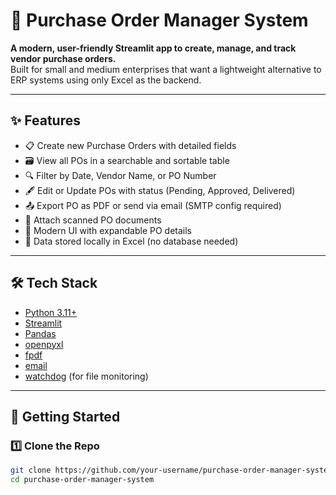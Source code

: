 # 🧾 Purchase Order Manager System

**A modern, user-friendly Streamlit app to create, manage, and track vendor purchase orders.**  
Built for small and medium enterprises that want a lightweight alternative to ERP systems using only Excel as the backend.

---

## ✨ Features

- 📋 Create new Purchase Orders with detailed fields
- 🗃 View all POs in a searchable and sortable table
- 🔍 Filter by Date, Vendor Name, or PO Number
- 🖋 Edit or Update POs with status (Pending, Approved, Delivered)
- 📤 Export PO as PDF or send via email (SMTP config required)
- 📎 Attach scanned PO documents
- 🧠 Modern UI with expandable PO details
- 💾 Data stored locally in Excel (no database needed)

---

## 🛠 Tech Stack

- [Python 3.11+](https://www.python.org)
- [Streamlit](https://streamlit.io)
- [Pandas](https://pandas.pydata.org)
- [openpyxl](https://openpyxl.readthedocs.io)
- [fpdf](https://pyfpdf.readthedocs.io/)
- [email](https://docs.python.org/3/library/email.html)
- [watchdog](https://pypi.org/project/watchdog/) (for file monitoring)

---

## 🚀 Getting Started

### 1️⃣ Clone the Repo

```bash
git clone https://github.com/your-username/purchase-order-manager-system.git
cd purchase-order-manager-system